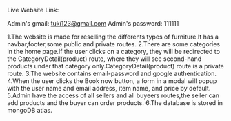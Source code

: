 Live Website Link:

Admin's gmail: tuki123@gmail.com
Admin's password: 111111

1.The website is made for reselling the differents types of furniture.It has a navbar,footer,some public and private routes.
2.There are some categories in the home page.If the user clicks on a category, they will be redirected to the CategoryDetail(product) route, where they will see second-hand products under that category only.CategoryDetail(product) route is a private route.
3.The website contains email-password and google authentication.
4.When the user clicks the Book now button, a form in a modal will popup with the user name and email address, item name, and price by default.
5.Admin have the access of all sellers and all buyeers routes,the seller can add products and the buyer can order products.
6.The database is stored in mongoDB atlas.